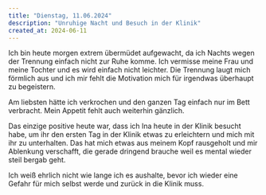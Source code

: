 ```yaml
---
title: "Dienstag, 11.06.2024"
description: "Unruhige Nacht und Besuch in der Klinik"
created_at: 2024-06-11
---
```


Ich bin heute morgen extrem übermüdet aufgewacht, da ich Nachts wegen der Trennung einfach nicht zur Ruhe komme.
Ich vermisse meine Frau und meine Tochter und es wird einfach nicht leichter. 
Die Trennung laugt mich förmlich aus und ich mir fehlt die Motivation mich für irgendwas überhaupt zu begeistern.

Am liebsten hätte ich verkrochen und den ganzen Tag einfach nur im Bett verbracht. Mein Appetit fehlt auch weiterhin gänzlich.

Das einzige positive heute war, dass ich Ina heute in der Klinik besucht habe, um ihr den ersten Tag in der Klinik 
etwas zu erleichtern und mich mit ihr zu unterhalten. 
Das hat mich etwas aus meinem Kopf rausgeholt und mir Ablenkung verschafft, 
die gerade dringend brauche weil es mental wieder steil bergab geht.

Ich weiß ehrlich nicht wie lange ich es aushalte, bevor ich wieder eine Gefahr für mich selbst werde und zurück in die Klinik muss.
